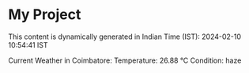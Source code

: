 # My Project

This content is dynamically generated in Indian Time (IST): 2024-02-10 10:54:41 IST


Current Weather in Coimbatore:
Temperature: 26.88 °C
Condition: haze
